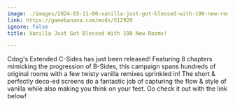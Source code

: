 ```yaml
---
image: ./images/2024-05-11-00-vanilla-just-got-blessed-with-190-new-rooms-.png
link: https://gamebanana.com/mods/512920
ignore: false
title: Vanilla Just Got Blessed With 190 New Rooms!

---
```


Cdog's Extended C-Sides has just been released! Featuring 8 chapters mimicking the progression of B-Sides, this campaign spans hundreds of original rooms with a few twisty vanilla remixes sprinkled in! The short & perfectly deco-ed screens do a fantastic job of capturing the flow & style of vanilla while also making you think on your feet. Go check it out with the link below!